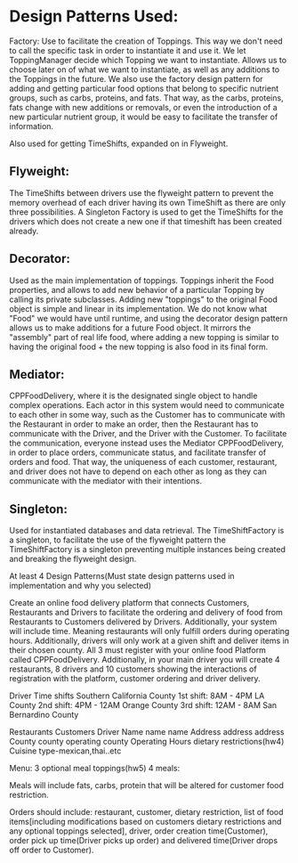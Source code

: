 # Design Patterns Used:
Factory: Use to facilitate the creation of Toppings. This way we don't need to call the specific task in order to 
instantiate it and use it. We let ToppingManager decide which Topping we want to instantiate. Allows us to choose later
on of what we want to instantiate, as well as any additions to the Toppings in the future. We also use the factory
design pattern for adding and getting particular food options that belong to specific nutrient groups, such as carbs, 
proteins, and fats. That way, as the carbs, proteins, fats change with new additions or removals, or even the 
introduction of a new particular nutrient group, it would be easy to facilitate the transfer of information.

Also used for getting TimeShifts, expanded on in Flyweight.

## Flyweight:
The TimeShifts between drivers use the flyweight pattern to prevent the memory overhead of each driver having its own TimeShift
as there are only three possibilities. A Singleton Factory is used to get the TimeShifts for the drivers which does not create a new one
if that timeshift has been created already.

## Decorator: 
Used as the main implementation of toppings. Toppings inherit the Food properties, and allows to add new
behavior of a particular Topping by calling its private subclasses. Adding new "toppings" to the original Food object
is simple and linear in its implementation. We do not know what "Food" we would have until runtime, and using the
decorator design pattern allows us to make additions for a future Food object. It mirrors the "assembly" part of real
life food, where adding a new topping is similar to having the original food + the new topping is also food in its
final form.

## Mediator: 
CPPFoodDelivery, where it is the designated single object to handle complex operations. Each actor in this
system would need to communicate to each other in some way, such as the Customer has to communicate with the Restaurant
in order to make an order, then the Restaurant has to communicate with the Driver, and the Driver with the Customer.
To facilitate the communication, everyone instead uses the Mediator CPPFoodDelivery, in order to place orders, 
communicate status, and facilitate transfer of orders and food. That way, the uniqueness of each customer, restaurant,
and driver does not have to depend on each other as long as they can communicate with the mediator with their
intentions.

## Singleton: 
Used for instantiated databases and data retrieval. The TimeShiftFactory is a singleton, to facilitate the use of the flyweight pattern
the TimeShiftFactory is a singleton preventing multiple instances being created and breaking the flyweight design.





At least 4 Design Patterns(Must state design patterns used in implementation and why you selected)

Create an online food delivery platform that connects Customers, Restaurants and Drivers to
facilitate the ordering and delivery of food from Restaurants to Customers delivered by Drivers.
Additionally, your system will include time. Meaning restaurants will only fulfill orders during operating
hours. Additionally, drivers will only work at a given shift and deliver items in their chosen county.
All 3 must register with your online food Platform called CPPFoodDelivery. Additionally, in your
main driver you will create 4 restaurants, 8 drivers and 10 customers showing the interactions of
registration with the platform, customer ordering and driver delivery.

Driver Time shifts Southern California County
1st shift: 8AM - 4PM LA County
2nd shift: 4PM - 12AM Orange County
3rd shift: 12AM - 8AM San Bernardino County

Restaurants Customers Driver
Name name name
Address address address
County county operating county
Operating Hours dietary restrictions(hw4)
Cuisine type-mexican,thai..etc

Menu:
3 optional meal toppings(hw5)
4 meals:

Meals will include fats, carbs, protein
that will be altered for customer food
restriction.

Orders should include: restaurant, customer, dietary restriction, list of food items[including
modifications based on customers dietary restrictions and any optional toppings selected], driver, order
creation time(Customer), order pick up time(Driver picks up order) and delivered time(Driver drops off
order to Customer).